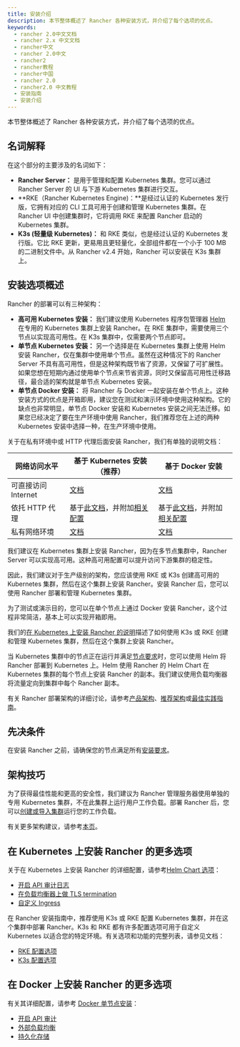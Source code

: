 ```yaml
---
title: 安装介绍
description: 本节整体概述了 Rancher 各种安装方式，并介绍了每个选项的优点。
keywords:
  - rancher 2.0中文文档
  - rancher 2.x 中文文档
  - rancher中文
  - rancher 2.0中文
  - rancher2
  - rancher教程
  - rancher中国
  - rancher 2.0
  - rancher2.0 中文教程
  - 安装指南
  - 安装介绍
---
```


本节整体概述了 Rancher 各种安装方式，并介绍了每个选项的优点。

## 名词解释

在这个部分的主要涉及的名词如下：

- **Rancher Server：** 是用于管理和配置 Kubernetes 集群。您可以通过 Rancher Server 的 UI 与下游 Kubernetes 集群进行交互。
- **RKE（Rancher Kubernetes Engine)：**是经过认证的 Kubernetes 发行版，它拥有对应的 CLI 工具可用于创建和管理 Kubernetes 集群。在 Rancher UI 中创建集群时，它将调用 RKE 来配置 Rancher 启动的 Kubernetes 集群。
- **K3s (轻量级 Kubernetes)：** 和 RKE 类似，也是经过认证的 Kubernetes 发行版。它比 RKE 更新，更易用且更轻量化，全部组件都在一个小于 100 MB 的二进制文件中。从 Rancher v2.4 开始，Rancher 可以安装在 K3s 集群上。

## 安装选项概述

Rancher 的部署可以有三种架构：

- **高可用 Kubernetes 安装：** 我们建议使用 Kubernetes 程序包管理器 [Helm](/docs/rancher2/overview/concepts/_index) 在专用的 Kubernetes 集群上安装 Rancher。在 RKE 集群中，需要使用三个节点以实现高可用性。在 K3s 集群中，仅需要两个节点即可。
- **单节点 Kubernetes 安装：** 另一个选择是在 Kubernetes 集群上使用 Helm 安装 Rancher，仅在集群中使用单个节点。虽然在这种情况下的 Rancher Server 不具有高可用性，但是这种架构既节省了资源，又保留了可扩展性。如果您想在短期内通过使用单个节点来节省资源，同时又保留高可用性迁移路径，最合适的架构就是单节点 Kubernetes 安装。
- **单节点 Docker 安装：** 将 Rancher 与 Docker 一起安装在单个节点上。这种安装方式的优点是开箱即用，建议您在测试和演示环境中使用这种架构。它的缺点也非常明显，单节点 Docker 安装和 Kubernetes 安装之间无法迁移。如果您已经决定了要在生产环境中使用 Rancher，我们推荐您在上述的两种 Kubernetes 安装中选择一种，在生产环境中使用。

关于在私有环境中或 HTTP 代理后面安装 Rancher，我们有单独的说明文档：

| 网络访问水平        | 基于 Kubernetes 安装（推荐）                                                                                                             | 基于 Docker 安装                                                                                                                                                                                         |
| ------------------- | ---------------------------------------------------------------------------------------------------------------------------------------- | -------------------------------------------------------------------------------------------------------------------------------------------------------------------------------------------------------- |
| 可直接访问 Internet | [文档](/docs/rancher2/installation/k8s-install/_index)                                                                                   | [文档](/docs/rancher2/installation/other-installation-methods/single-node-docker/_index)                                                                                                                 |
| 依托 HTTP 代理      | 基于[此文档](/docs/rancher2/installation/k8s-install/_index)，并附加[相关配置](/docs/rancher2/installation/options/chart-options/_index) | 基于[此文档](/docs/rancher2/installation/other-installation-methods/single-node-docker/_index)，并附加[相关配置](/docs/rancher2/installation/other-installation-methods/single-node-docker/proxy/_index) |
| 私有网络环境        | [文档](/docs/rancher2/installation/other-installation-methods/air-gap/_index)                                                            | [文档](/docs/rancher2/installation/other-installation-methods/air-gap/_index)                                                                                                                            |

我们建议在 Kubernetes 集群上安装 Rancher，因为在多节点集群中，Rancher Server 可以实现高可用。这种高可用配置可以提升访问下游集群的稳定性。

因此，我们建议对于生产级别的架构，您应该使用 RKE 或 K3s 创建高可用的 Kubernetes 集群，然后在这个集群上安装 Rancher。安装 Rancher 后，您可以使用 Rancher 部署和管理 Kubernetes 集群。

为了测试或演示目的，您可以在单个节点上通过 Docker 安装 Rancher，这个过程非常简洁，基本上可以实现开箱即用。

我们的[在 Kubernetes 上安装 Rancher 的说明](/docs/rancher2/installation/k8s-install/_index)描述了如何使用 K3s 或 RKE 创建和管理 Kubernetes 集群，然后在这个集群上安装 Rancher。

当 Kubernetes 集群中的节点正在运行并满足[节点要求](/docs/rancher2/installation/requirements/_index)时，您可以使用 Helm 将 Rancher 部署到 Kubernetes 上。Helm 使用 Rancher 的 Helm Chart 在 Kubernetes 集群的每个节点上安装 Rancher 的副本。我们建议使用负载均衡器将流量定向到集群中每个 Rancher 副本。

有关 Rancher 部署架构的详细讨论，请参考[产品架构](/docs/rancher2/overview/architecture/_index)、[推荐架构](/docs/rancher2/overview/architecture-recommendations/_index)或[最佳实践指南](/docs/rancher2/best-practices/deployment-types/_index)。

## 先决条件

在安装 Rancher 之前，请确保您的节点满足所有[安装要求](/docs/rancher2/installation/requirements/_index)。

## 架构技巧

为了获得最佳性能和更高的安全性，我们建议为 Rancher 管理服务器使用单独的专用 Kubernetes 集群，不在此集群上运行用户工作负载。部署 Rancher 后，您可以[创建或导入集群](/docs/rancher2/cluster-provisioning/_index)运行您的工作负载。

有关更多架构建议，请参考[本页](/docs/rancher2/overview/architecture-recommendations/_index)。

## 在 Kubernetes 上安装 Rancher 的更多选项

关于在 Kubernetes 上安装 Rancher 的详细配置，请参考[Helm Chart 选项](/docs/rancher2/installation/options/chart-options/_index)：

- [开启 API 审计日志](/docs/rancher2/installation/options/chart-options/_index)
- [在负载均衡器上做 TLS termination](/docs/rancher2/installation/options/chart-options/_index)
- [自定义 Ingress](/docs/rancher2/installation/options/chart-options/_index)

在 Rancher 安装指南中，推荐使用 K3s 或 RKE 配置 Kubernetes 集群，并在这个集群中部署 Rancher。K3s 和 RKE 都有许多配置选项可用于自定义 Kubernetes 以适合您的特定环境。有关选项和功能的完整列表，请参见文档：

- [RKE 配置选项](/docs/rke/config-options/_index)
- [K3s 配置选项](https://rancher.com/docs/k3s/latest/en/installation/install-options/)

## 在 Docker 上安装 Rancher 的更多选项

有关其详细配置，请参考 [Docker 单节点安装](/docs/rancher2/installation/other-installation-methods/single-node-docker/_index)：

- [开启 API 审计](/docs/rancher2/installation/other-installation-methods/single-node-docker/_index)
- [外部负载均衡](/docs/rancher2/installation/options/single-node-install-external-lb/_index)
- [持久化存储](/docs/rancher2/installation/other-installation-methods/single-node-docker/_index)
